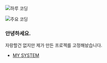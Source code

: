 ![하루 코딩](https://wakapi.xiyo.dev/api/badge/XIYO/interval:today?label=today)

![주요 코딩](https://github-readme-stats.vercel.app/api/wakatime?username=XIYO&api_domain=wakapi.xiyo.dev&bg_color=1A202C&title_color=2F855A&icon_color=2F855A&text_color=ffffff&custom_title=Wakapi%20Week%20Stats&layout=compact)

### 안녕하세요.
자랑할건 없지만 제가 만든 프로젝를 고정해놨습니다.

- [MY SYSTEM](SYSTEM.md)